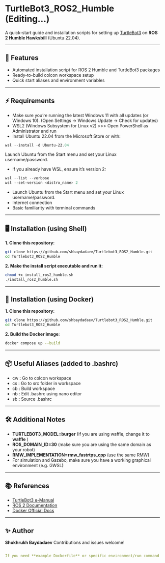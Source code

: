 ﻿# TurtleBot3_ROS2_Humble (Editing...)

A quick-start guide and installation scripts for setting up [TurtleBot3](https://emanual.robotis.com/docs/en/platform/turtlebot3/overview/) on **ROS 2 Humble Hawksbill** (Ubuntu 22.04).

---

## 🚀 Features

- Automated installation script for ROS 2 Humble and TurtleBot3 packages
- Ready-to-build colcon workspace setup
- Quick start aliases and environment variables

---

## ⚡ Requirements

- Make sure you’re running the latest Windows 11 with all updates (or Windows 10). (Open Settings → Windows Update → Check for updates)
- WSL2 (Windows Subsystem for Linux v2) >>> Open PowerShell as Administrator and run
- Install Ubuntu 22.04 from the Microsoft Store or with:

```powershell
wsl --install -d Ubuntu-22.04
```

Launch Ubuntu from the Start menu and set your Linux username/password.

- If you already have WSL, ensure it’s version 2:

```powershell
wsl --list --verbose
wsl --set-version <distro_name> 2
```

- Launch Ubuntu from the Start menu and set your Linux username/password.
- Internet connection
- Basic familiarity with terminal commands

---

## 🖥️ Installation (using Shell)

**1. Clone this repository:**

```bash
git clone https://github.com/shbaydadaev/Turtlebot3_ROS2_Humble.git
cd Turtlebot3_ROS2_Humble
```

**2. Make the install script executable and run it:**

```bash
chmod +x install_ros2_humble.sh
./install_ros2_humble.sh
```

---

## 🐳 Installation (using Docker)

**1. Clone this repository:**

```bash
git clone https://github.com/shbaydadaev/Turtlebot3_ROS2_Humble.git
cd Turtlebot3_ROS2_Humble
```

**2. Build the Docker image:**

```bash
docker compose up --build 
```

---

## 📦 Useful Aliases (added to .bashrc)

- cw : Go to colcon workspace
- cs : Go to src folder in workspace
- cb : Build workspace
- nb : Edit .bashrc using nano editor
- sb : Source .bashrc

---

## 🛠️ Additional Notes

- **TURTLEBOT3_MODEL=burger** (If you are using waffle, change it to **waffle** )
- **ROS_DOMAIN_ID=30** (make sure you are using the same domain as your robot)
- **RMW_IMPLEMENTATION=rmw_fastrtps_cpp** (use the same RMW)
- For simulation and Gazebo, make sure you have a working graphical environment (e.g. GWSL)

---

## 📚 References

- [TurtleBot3 e-Manual](https://emanual.robotis.com/docs/en/platform/turtlebot3/overview/)
- [ROS 2 Documentation](https://docs.ros.org/en/humble/index.html)
- [Docker Official Docs](https://docs.docker.com/)

---

## ✨ Author

**Shokhrukh Baydadaev**
Contributions and issues welcome!

```yaml

If you need **example Dockerfile** or specific environment/run command for real robots, multi-container setups, or simulation, just ask!
```
